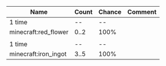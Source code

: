 | Name                 | Count | Chance | Comment |
| -------------------- | ----- | ------ | ------- |
| 1 time               |    -- |     -- |         |
| minecraft:red_flower |  0..2 |   100% |         |
|                      |       |        |         |
| 1 time               |    -- |     -- |         |
| minecraft:iron_ingot |  3..5 |   100% |         |
